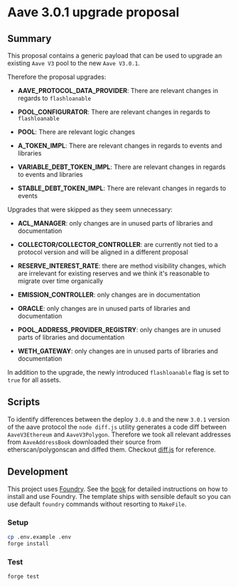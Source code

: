 # Aave 3.0.1 upgrade proposal

## Summary

This proposal contains a generic payload that can be used to upgrade an existing `Aave V3` pool to the new `Aave V3.0.1`.

Therefore the proposal upgrades:

- **AAVE_PROTOCOL_DATA_PROVIDER**: There are relevant changes in regards to `flashloanable`

- **POOL_CONFIGURATOR**: There are relevant changes in regards to `flashloanable`

- **POOL**: There are relevant logic changes

- **A_TOKEN_IMPL**: There are relevant changes in regards to events and libraries

- **VARIABLE_DEBT_TOKEN_IMPL**: There are relevant changes in regards to events and libraries

- **STABLE_DEBT_TOKEN_IMPL**: There are relevant changes in regards to events

Upgrades that were skipped as they seem unnecessary:

- **ACL_MANAGER**: only changes are in unused parts of libraries and documentation

- **COLLECTOR/COLLECTOR_CONTROLLER**: are currently not tied to a protocol version and will be aligned in a different proposal

- **RESERVE_INTEREST_RATE**: there are method visibility changes, which are irrelevant for existing reserves and we think it's reasonable to migrate over time organically

- **EMISSION_CONTROLLER**: only changes are in documentation

- **ORACLE**: only changes are in unused parts of libraries and documentation

- **POOL_ADDRESS_PROVIDER_REGISTRY**: only changes are in unused parts of libraries and documentation

- **WETH_GATEWAY**: only changes are in unused parts of libraries and documentation

In addition to the upgrade, the newly introduced `flashloanable` flag is set to `true` for all assets.

## Scripts

To identify differences between the deploy `3.0.0` and the new `3.0.1` version of the aave protocol the `node diff.js` utility generates a code diff between `AaveV3Ethereum` and `AaveV3Polygon`.
Therefore we took all relevant addresses from `AaveAddressBook` downloaded their source from etherscan/polygonscan and diffed them. Checkout [diff.js](./diff.js) for reference.

## Development

This project uses [Foundry](https://getfoundry.sh). See the [book](https://book.getfoundry.sh/getting-started/installation.html) for detailed instructions on how to install and use Foundry.
The template ships with sensible default so you can use default `foundry` commands without resorting to `MakeFile`.

### Setup

```sh
cp .env.example .env
forge install
```

### Test

```sh
forge test
```
